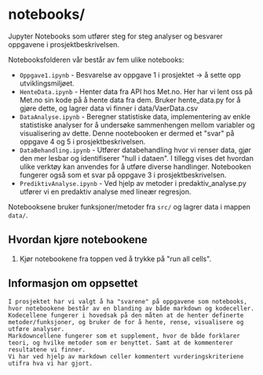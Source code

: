 # notebooks/

Jupyter Notebooks som utfører steg for steg analyser og besvarer oppgavene i prosjektbeskrivelsen. 
 

Notebooksfolderen vår består av fem ulike notebooks: 

- `Oppgave1.ipynb` - Besvarelse av oppgave 1 i prosjektet -> å sette opp utviklingsmiljøet. 
- `HenteData.ipynb` - Henter data fra API hos Met.no. Her har vi lent oss på Met.no sin kode på å hente data fra dem. Bruker hente_data.py for å gjøre dette, og lagrer  data vi finner i data/VaerData.csv
- `DataAnalyse.ipynb` - Beregner statistiske data, implementering av enkle statistiske analyser for å undersøke sammenhengen mellom variabler og visualisering av dette. 
Denne nootebooken er dermed et "svar" på oppgave 4 og 5 i prosjektbeskrivelsen. 
- `DataBehandling.ipynb` - Utfører databehandling hvor vi renser data, gjør den mer lesbar og identifiserer "hull i dataen". I tillegg vises det hvordan ulike verktøy kan anvendes for å utføre diverse handlinger. Notebooken fungerer også som et svar på oppgave 3 i prosjektbeskrivelsen. 
- `PrediktivAnalyse.ipynb` - Ved hjelp av metoder i predaktiv_analyse.py utfører vi en predaktiv analyse med lineær regresjon. 


Notebooksene bruker funksjoner/metoder fra `src/` og lagrer data i mappen `data/`. 

## Hvordan kjøre notebookene
1. Kjør notebookene fra toppen ved å trykke på "run all cells".


## Informasjon om oppsettet 
    I prosjektet har vi valgt å ha "svarene" på oppgavene som notebooks, hvor notebookene består av en blanding av både markdown og kodeceller. 
    Kodecellene fungerer i hovedsak på den måten at de henter definerte metoder/funksjoner, og bruker de for å hente, rense, visualisere og utføre analyser. 
    Markdowncellene fungerer som et supplement, hvor de både forklarer teori, og hvilke metoder som er benyttet. Samt at de kommenterer resultatene vi finner. 
    Vi har ved hjelp av markdown celler kommentert vurderingskriteriene utifra hva vi har gjort.
